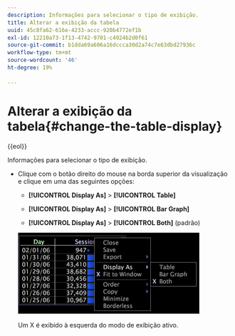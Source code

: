```yaml
---
description: Informações para selecionar o tipo de exibição.
title: Alterar a exibição da tabela
uuid: 45c8fa62-616e-4233-accc-920b4772ef1b
exl-id: 12210a73-1f13-4742-9701-c4924b2d0f61
source-git-commit: b1dda69a606a16dccca30d2a74c7e63dbd27936c
workflow-type: tm+mt
source-wordcount: '46'
ht-degree: 19%

---
```


# Alterar a exibição da tabela{#change-the-table-display}

{{eol}}

Informações para selecionar o tipo de exibição.

* Clique com o botão direito do mouse na borda superior da visualização e clique em uma das seguintes opções:

   * **[!UICONTROL Display As]** > **[!UICONTROL Table]**

   * **[!UICONTROL Display As]** > **[!UICONTROL Bar Graph]**

   * **[!UICONTROL Display As]** > **[!UICONTROL Both]** (padrão)

   ![](assets/mnu_Table_Bar_Display.png)

   Um X é exibido à esquerda do modo de exibição ativo.

